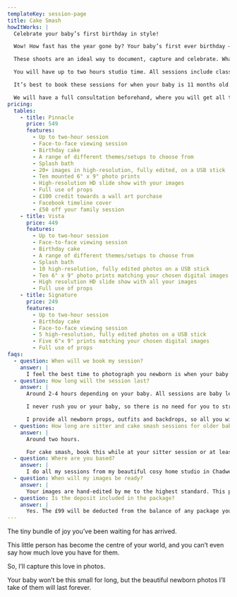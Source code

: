 ```yaml
---
templateKey: session-page
title: Cake Smash
howItWorks: |
  Celebrate your baby’s first birthday in style!

  Wow! How fast has the year gone by? Your baby’s first ever birthday – what a milestone!

  These shoots are an ideal way to document, capture and celebrate. What better way for a baby to celebrate, than diving headfirst into their own birthday cake! The fun is followed by a nice warm bubble bath and bubbles.

  You will have up to two hours studio time. All sessions include classic portraits, so bring mum, dad and the siblings along too!

  It’s best to book these sessions for when your baby is 11 months old. This way you can use the images for their first birthday as party invites, thank you cards ,or have them printed and displayed at the main event!

  We will have a full consultation beforehand, where you will get all the essential information.
pricing:
  tables:
    - title: Pinnacle
      price: 549
      features:
        - Up to two-hour session
        - Face-to-face viewing session
        - Birthday cake
        - A range of different themes/setups to choose from
        - Splash bath
        - 20+ images in high-resolution, fully edited, on a USB stick
        - Ten mounted 6" x 9" photo prints
        - High-resolution HD slide show with your images
        - Full use of props
        - £100 credit towards a wall art purchase
        - Facebook timeline cover
        - £50 off your family session 
    - title: Vista
      price: 449
      features:
        - Up to two-hour session
        - Face-to-face viewing session
        - Birthday cake 
        - A range of different themes/setups to choose from
        - Splash bath
        - 10 high-resolution, fully edited photos on a USB stick
        - Ten 6" x 9" photo prints matching your chosen digital images
        - High resolution HD slide show with all your images
        - Full use of props
    - title: Signature
      price: 249
      features:
        - Up to two-hour session
        - Birthday cake 
        - Face-to-face viewing session
        - 5 high-resolution, fully edited photos on a USB stick
        - Five 6"x 9" prints matching your chosen digital images
        - Full use of props
faqs:
  - question: When will we book my session?
    answer: |
      I feel the best time to photograph you newborn is when your baby is between 4-14 days old. I highly recommend you book your session as soon as you know your due date. We will make a provisional booking and patiently await their arrival. If it doesn’t work out for me to photograph your baby by 14 days old, we can do this when your baby is a little older, no problem. The session may take a little longer as after 14 days your baby is no longer at their sleepiest. They become more alert, and less curled and snuggled. Nevertheless, we will achieve beautiful images that you’ll love forever. Your baby may be more awake and not be able to be put into the same poses as babies 14 days old or younger. But there are many poses we can do to show off their perfect little selves.
  - question: How long will the session last?
    answer: |
      Around 2-4 hours depending on your baby. All sessions are baby led, so if they’re super sleepy, sessions will be on the shorter side but if they need extra feeding, burping or changing, then we will simply take more time. 

      I never rush you or your baby, so there is no need for you to stress if baby needs extra feeds (I am known for my patience, even though my husband may disagree!) Please don’t have anything planned for directly after your session though, as we can possibly go over time. 

      I provide all newborn props, outfits and backdrops, so all you will need to bring to your session are the baby’s feeds, with some extra to be on the safe side – and a backup outfit for mum and dad in case of any accidents. I’ll email you how to prep for your session before it, with more in-depth information of what to expect, what to wear, and my address. 
  - question: How long are sitter and cake smash sessions for older babies? 
    answer: |
      Around two hours.

      For cake smash, book this while at your sitter session or at least six months before the birthday, to make sure i can fit you in.
  - question: Where are you based?
    answer: |
      I do all my sessions from my beautiful cosy home studio in Chadwell Heath in Essex. I will give my address before you are due to arrive. I don’t travel for newborn sessions, however, if for some reason you are unable to get to me once your baby is born, please call me and we can arrange something.
  - question: When will my images be ready?
    answer: |
      Your images are hand-edited by me to the highest standard. This process takes around 10 days. Once your gallery is ready, you will be invited back to the studio for a private viewing session where you’ll choose your favourite images and what you’d like to purchase. Final payment is made on this day. 
  - question: Is the deposit included in the package?
    answer: |
      Yes. The £99 will be deducted from the balance of any package you choose.
---
```

The tiny bundle of joy you’ve been waiting for has arrived.

This little person has become the centre of your world, and you can’t even say how much
love you have for them.

So, I’ll capture this love in photos.

Your baby won’t be this small for long, but the beautiful newborn photos I’ll take of them
will last forever.